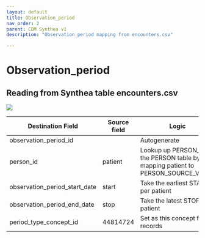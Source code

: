```yaml
---
layout: default
title: Observation_period
nav_order: 2
parent: CDM Synthea v1
description: "Observation_period mapping from encounters.csv"

---
```


# Observation_period

## Reading from Synthea table encounters.csv

![](syntheaETL_files/image10.png)

| Destination Field | Source field | Logic | Comment field |
| --- | --- | --- | --- |
| observation_period_id |  |Autogenerate  |  |
| person_id | patient | Lookup up PERSON_ID in the PERSON table by mapping patient to PERSON_SOURCE_VALUE |  |
| observation_period_start_date | start | Take the earliest START per patient |  |
| observation_period_end_date | stop | Take the latest STOP per patient |  |
| period_type_concept_id | 44814724 | Set as this concept for all records  |  |
